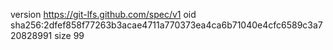 version https://git-lfs.github.com/spec/v1
oid sha256:2dfef858f77263b3acae4711a770373ea4ca6b71040e4cfc6589c3a720828991
size 99
